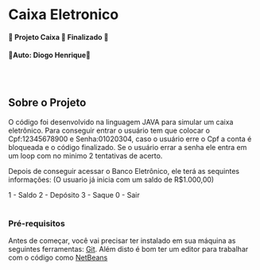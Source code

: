 <h1> Caixa Eletronico</h1>

<h4 >
  🏁 Projeto Caixa 🚀 Finalizado 🏁
</h4>
<h4 >
  🥇Auto: Diogo Henrique🥇
</h4>
<br>

#
## Sobre o Projeto
O código foi desenvolvido na linguagem JAVA para simular um caixa eletrônico.
Para conseguir entrar o usuário tem que colocar o Cpf:12345678900 e Senha:01020304, caso o usuário
erre o Cpf a conta é bloqueada e o código finalizado. Se o usuário errar a senha ele entra em um loop com no minimo 2 tentativas de acerto.

Depois de conseguir acessar o Banco Eletrônico, ele terá as sequintes informações:
(O usuario já inicia com um saldo de R$1.000,00)

1 - Saldo
2 - Depósito
3 - Saque
0 - Sair

#

### Pré-requisitos

Antes de começar, você vai precisar ter instalado em sua máquina as seguintes ferramentas:
[Git](https://git-scm.com).
Além disto é bom ter um editor para trabalhar com o código como [NetBeans](https://netbeans.apache.org/download/index.html)

#